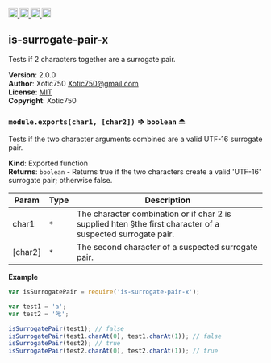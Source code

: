 <a href="https://travis-ci.org/Xotic750/is-surrogate-pair-x"
   title="Travis status">
<img
   src="https://travis-ci.org/Xotic750/is-surrogate-pair-x.svg?branch=master"
   alt="Travis status" height="18"/>
</a>
<a href="https://david-dm.org/Xotic750/is-surrogate-pair-x"
   title="Dependency status">
<img src="https://david-dm.org/Xotic750/is-surrogate-pair-x.svg"
   alt="Dependency status" height="18"/>
</a>
<a href="https://david-dm.org/Xotic750/is-surrogate-pair-x#info=devDependencies"
   title="devDependency status">
<img src="https://david-dm.org/Xotic750/is-surrogate-pair-x/dev-status.svg"
   alt="devDependency status" height="18"/>
</a>
<a href="https://badge.fury.io/js/is-surrogate-pair-x" title="npm version">
<img src="https://badge.fury.io/js/is-surrogate-pair-x.svg"
   alt="npm version" height="18"/>
</a>
<a name="module_is-surrogate-pair-x"></a>

## is-surrogate-pair-x
Tests if 2 characters together are a surrogate pair.

**Version**: 2.0.0  
**Author**: Xotic750 <Xotic750@gmail.com>  
**License**: [MIT](&lt;https://opensource.org/licenses/MIT&gt;)  
**Copyright**: Xotic750  
<a name="exp_module_is-surrogate-pair-x--module.exports"></a>

### `module.exports(char1, [char2])` ⇒ <code>boolean</code> ⏏
Tests if the two character arguments combined are a valid UTF-16
surrogate pair.

**Kind**: Exported function  
**Returns**: <code>boolean</code> - Returns true if the two characters create a valid
 'UTF-16' surrogate pair; otherwise false.  

| Param | Type | Description |
| --- | --- | --- |
| char1 | <code>\*</code> | The character combination or if char 2 is supplied hten §the first character of a suspected surrogate pair. |
| [char2] | <code>\*</code> | The second character of a suspected surrogate pair. |

**Example**  
```js
var isSurrogatePair = require('is-surrogate-pair-x');

var test1 = 'a';
var test2 = '𠮟';

isSurrogatePair(test1); // false
isSurrogatePair(test1.charAt(0), test1.charAt(1)); // false
isSurrogatePair(test2); // true
isSurrogatePair(test2.charAt(0), test2.charAt(1)); // true
```
